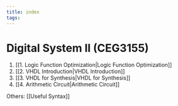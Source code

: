 ```yaml
---
title: index
tags:
---
```


# Digital System II (CEG3155)
1. [[1. Logic Function Optimization|Logic Function Optimization]]
2. [[2. VHDL Introduction|VHDL Introduction]]
3. [[3. VHDL for Synthesis|VHDL for Synthesis]]
4. [[4. Arithmetic Circuit|Arithmetic Circuit]]

Others:
[[Useful Syntax]]



